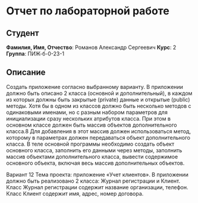
# Отчет по лабораторной работе

## Студент

**Фамилия, Имя, Отчество**: Романов Александр Сергеевич
**Курс**: 2  
**Группа**: ПИЖ-б-0-23-1

## Описание

Создать приложение согласно выбранному варианту.
В приложении должно быть описано 2 класса (основной и дополнительный), в каждом из которых должны быть закрытые (private) данные и открытые (public) методы.
Хотя бы в одном из классов должно быть несколько методов с одинаковыми именами, но с разным набором параметров для инициализации сразу нескольких атрибутов класса.
При этом в основном классе должен быть массив объектов дополнительного класса.8
Для добавления в этот массив должен использоваться метод, которому в параметрах должен передаваться объект дополнительного класса.
В теле основной программы необходимо создать объект основного класса, заполнить его данными через методы, заполнить массив объектами дополнительного класса, вывести содержимое основного объекта, включая весь массив дополнительных объектов.

Вариант 12 
Тема проекта: приложение «Учет клиентов». 
В приложении должно быть реализовано 2 класса: Журнал регистрации и Клиент. 
Класс Журнал регистрации содержит название организации, телефон. Класс Клиент содержит имя, адрес, номер договора.
